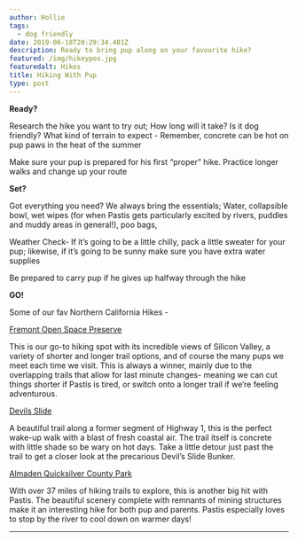 ```yaml
---
author: Hollie
tags:
  - dog friendly
date: 2019-06-18T20:29:34.481Z
description: Ready to bring pup along on your favourite hike?
featured: /img/hikeypoo.jpg
featuredalt: Hikes
title: Hiking With Pup
type: post
---
```

**Ready?**

Research the hike you want to try out; How long will it take? Is it dog friendly? What kind of terrain to expect - Remember, concrete can be hot on pup paws in the heat of the summer

Make sure your pup is prepared for his first “proper” hike. Practice longer walks and change up your route

**Set?**

Got everything you need? We always bring the essentials; Water, collapsible bowl, wet wipes (for when Pastis gets particularly excited by rivers, puddles and muddy areas in general!), poo bags, 

Weather Check- If it’s going to be a little chilly, pack a little sweater for your pup; likewise, if it’s going to be sunny make sure you have extra water supplies

Be prepared to carry pup if he gives up halfway through the hike

**GO!**

Some of our fav Northern California Hikes - 

[Fremont Open Space Preserve ](https://www.openspace.org/preserves/fremont-older)

This is our go-to hiking spot with its incredible views of Silicon Valley, a variety of shorter and longer trail options, and of course the many pups we meet each time we visit. This is always a winner, mainly due to the overlapping trails that allow for last minute changes- meaning we can cut things shorter if Pastis is tired, or switch onto a longer trail if we’re feeling adventurous.

[Devils Slide](https://parks.smcgov.org/devils-slide-trail)

A beautiful trail along a former segment of Highway 1, this is the perfect wake-up walk with a blast of fresh coastal air. The trail itself is concrete with little shade so be wary on hot days. Take a little detour just past the trail to get a closer look at the precarious Devil’s Slide Bunker.

[Almaden Quicksilver County Park](https://www.sccgov.org/sites/parks/parkfinder/pages/almadenpark.aspx)

With over 37 miles of hiking trails to explore, this is another big hit with Pastis. The beautiful scenery complete with remnants of mining structures make it an interesting hike for both pup and parents. Pastis especially loves to stop by the river to cool down on warmer days!

****
